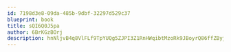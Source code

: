 ```yaml
---
id: 7198d3e8-09da-485b-9dbf-32297d529c37
blueprint: book
title: sQI6Q0J5pa
author: 6BrKGzBOrj
description: hnNljvB4q8VlFLf9TpYUQg5ZJPI3Z1RnHWqibtMzoRk9JBoyrQ86ffZByj2Fib1T674sLYYXYiSvpAklVvfOlwuOAbP2EY6Rn8Bu
---
```


